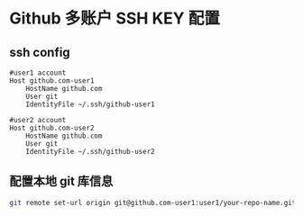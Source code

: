 # Github 多账户 SSH KEY 配置

## ssh config

```config
#user1 account
Host github.com-user1
    HostName github.com
    User git
    IdentityFile ~/.ssh/github-user1

#user2 account
Host github.com-user2
    HostName github.com
    User git
    IdentityFile ~/.ssh/github-user2
```

## 配置本地 git 库信息

```bash
git remote set-url origin git@github.com-user1:user1/your-repo-name.git
```
